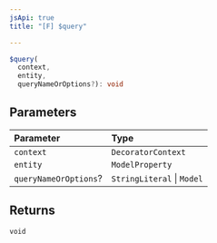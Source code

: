 ```yaml
---
jsApi: true
title: "[F] $query"

---
```

```ts
$query(
  context,
  entity,
  queryNameOrOptions?): void
```

## Parameters

| Parameter | Type |
| :------ | :------ |
| `context` | `DecoratorContext` |
| `entity` | `ModelProperty` |
| `queryNameOrOptions`? | `StringLiteral` \| `Model` |

## Returns

`void`
